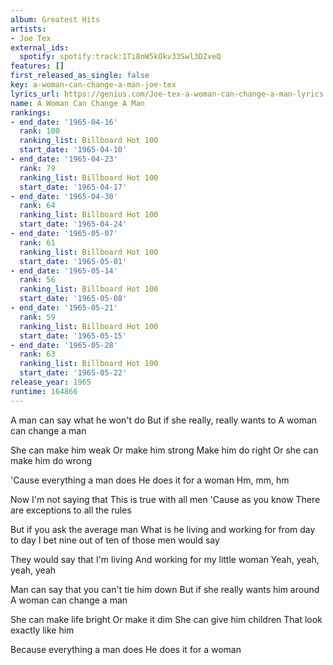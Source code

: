 ```yaml
---
album: Greatest Hits
artists:
- Joe Tex
external_ids:
  spotify: spotify:track:1Ti8nW5kOkv33Swl3DZveQ
features: []
first_released_as_single: false
key: a-woman-can-change-a-man-joe-tex
lyrics_url: https://genius.com/Joe-tex-a-woman-can-change-a-man-lyrics
name: A Woman Can Change A Man
rankings:
- end_date: '1965-04-16'
  rank: 100
  ranking_list: Billboard Hot 100
  start_date: '1965-04-10'
- end_date: '1965-04-23'
  rank: 79
  ranking_list: Billboard Hot 100
  start_date: '1965-04-17'
- end_date: '1965-04-30'
  rank: 64
  ranking_list: Billboard Hot 100
  start_date: '1965-04-24'
- end_date: '1965-05-07'
  rank: 61
  ranking_list: Billboard Hot 100
  start_date: '1965-05-01'
- end_date: '1965-05-14'
  rank: 56
  ranking_list: Billboard Hot 100
  start_date: '1965-05-08'
- end_date: '1965-05-21'
  rank: 59
  ranking_list: Billboard Hot 100
  start_date: '1965-05-15'
- end_date: '1965-05-28'
  rank: 63
  ranking_list: Billboard Hot 100
  start_date: '1965-05-22'
release_year: 1965
runtime: 164866
---
```

A man can say what he won't do
But if she really, really wants to
A woman can change a man

She can make him weak
Or make him strong
Make him do right
Or she can make him do wrong

'Cause everything a man does
He does it for a woman
Hm, mm, hm

Now I'm not saying that
This is true with all men
'Cause as you know
There are exceptions to all the rules

But if you ask the average man
What is he living and working for from day to day
I bet nine out of ten of those men would say

They would say that I'm living
And working for my little woman
Yeah, yeah, yeah, yeah

Man can say that you can't tie him down
But if she really wants him around
A woman can change a man

She can make life bright
Or make it dim
She can give him children
That look exactly like him

Because everything a man does
He does it for a woman

